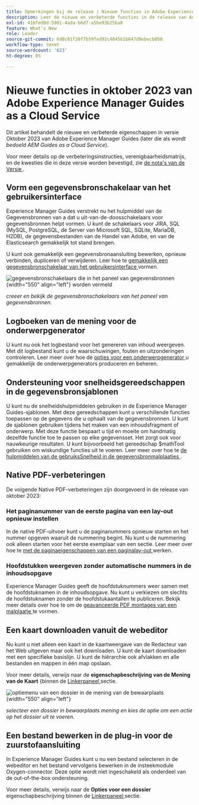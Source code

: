 ```yaml
---
title: Opmerkingen bij de release | Nieuwe functies in Adobe Experience Manager Guides, release oktober 2023
description: Leer de nieuwe en verbeterde functies in de release van Adobe Experience Manager Guides as a Cloud Service van oktober 2023.
exl-id: 41bfed0d-5901-4ada-b6d7-a5be93b25ba8
feature: What's New
role: Leader
source-git-commit: 6d8c01f20f7b59fed92c404561b647d9ebecb050
workflow-type: tm+mt
source-wordcount: '623'
ht-degree: 0%

---
```


# Nieuwe functies in oktober 2023 van Adobe Experience Manager Guides as a Cloud Service

Dit artikel behandelt de nieuwe en verbeterde eigenschappen in versie Oktober 2023 van Adobe Experience Manager Guides (later die als *wordt bedoeld AEM Guides as a Cloud Service*).

Voor meer details op de verbeteringsinstructies, verenigbaarheidsmatrijs, en de kwesties die in deze versie worden bevestigd, zie [ de nota&#39;s van de Versie ](release-notes-2023-10-0.md).


## Vorm een gegevensbronschakelaar van het gebruikersinterface

Experience Manager Guides verstrekt nu het hulpmiddel van de Gegevensbronnen van a **&#x200B;**&#x200B;dat u uit-van-de-doosschakelaars voor gegevensbronnen helpt vormen. U kunt de schakelaars voor JIRA, SQL (MySQL, PostgreSQL, de Server van Microsoft SQL, SQLite, MariaDB, H2DB), de gegevensbestanden van de Handel van Adobe, en van de Elasticsearch gemakkelijk tot stand brengen.

U kunt ook gemakkelijk een gegevensbronaansluiting bewerken, opnieuw verbinden, dupliceren of verwijderen. Leer hoe te [ gemakkelijk een gegevensbronschakelaar van het gebruikersinterface ](../cs-install-guide/conf-data-source-connector-tools.md) vormen.

![ gegevensbronschakelaars die in het paneel van gegevensbronnen ](assets/data-sources-create-window.png){width="550" align="left"} worden vermeld

*creeer en bekijk de gegevensbronschakelaars van het paneel van gegevensbronnen.*

## Logboeken van de mening voor de onderwerpgenerator

U kunt nu ook het logbestand voor het genereren van inhoud weergeven. Met dit logbestand kunt u de waarschuwingen, fouten en uitzonderingen controleren.  Leer meer over hoe de [ opties voor een onderwerpgenerator ](../user-guide/web-editor-content-snippet.md#options-for-a-topic-generator) u gemakkelijk de onderwerpgenerators produceren en beheren.

## Ondersteuning voor snelheidsgereedschappen in de gegevensbronsjablonen

U kunt nu de snelheidshulpmiddelen gebruiken in de Experience Manager Guides-sjablonen. Met deze gereedschappen kunt u verschillende functies toepassen op de gegevens die u ophaalt van de gegevensbronnen. U kunt de sjablonen gebruiken tijdens het maken van een inhoudsfragment of onderwerp. Met deze functie bespaart u tijd en moeite om handmatig dezelfde functie toe te passen op elke gegevensset.  Het zorgt ook voor nauwkeurige resultaten.
U kunt bijvoorbeeld het gereedschap $mathTool gebruiken om wiskundige functies uit te voeren.
Leer meer over hoe te [ de hulpmiddelen van de gebruiksSnelheid in de gegevensbronmalplaatjes ](../user-guide/web-editor-content-snippet.md#use-velocity-tools).


## Native PDF-verbeteringen

De volgende Native PDF-verbeteringen zijn doorgevoerd in de release van oktober 2023:

### Het paginanummer van de eerste pagina van een lay-out opnieuw instellen

In de native PDF-uitvoer kunt u de paginanummers opnieuw starten en het nummer opgeven waaruit de nummering begint. Nu kunt u de nummering ook alleen starten voor het eerste exemplaar van een sectie.
Leer meer over hoe te [ met de paginaeigenschappen van een paginalay-out ](../native-pdf/design-page-layout.md#page-props-page-layout) werken.


### Hoofdstukken weergeven zonder automatische nummers in de inhoudsopgave

Experience Manager Guides geeft de hoofdstuknummers weer samen met de hoofdstuknamen in de inhoudsopgave. Nu kunt u verkiezen om slechts de hoofdstuknamen zonder de hoofdstukaantallen te publiceren. Bekijk meer details over hoe te om de [ geavanceerde PDF montages van een malplaatje ](../native-pdf/components-pdf-template.md#advanced-pdf-settings) te vormen.

## Een kaart downloaden vanuit de webeditor

Nu kunt u niet alleen een kaart in de kaartweergave van de Redacteur van het Web uitgeven maar ook het downloaden. U kunt de kaart downloaden met een specifieke basislijn. U kunt de hiërarchie ook afvlakken en alle bestanden en mappen in één map opslaan.

Voor meer details, verwijs naar de **eigenschapbeschrijving van de Mening van de Kaart** &lbrace;binnen de [ Linkerpaneel ](../user-guide/web-editor-features.md#id2051EA0M0HS) sectie.

![ optiemenu van een dossier in de mening van de bewaarplaats ](assets/options-menu-repo-view-file-level-2310.png){width="550" align="left"}

*selecteer een dossier in bewaarplaats mening en kies de optie om een actie op het dossier uit te voeren.*

## Een bestand bewerken in de plug-in voor de zuurstofaansluiting

In Experience Manager Guides kunt u nu een bestand selecteren in de webeditor en het bestand vervolgens bewerken in de insteekmodule Oxygen-connector. Deze optie wordt niet ingeschakeld als onderdeel van de out-of-the-box ondersteuning.

Voor meer details, verwijs naar de **Opties voor een dossier** eigenschapbeschrijving binnen de [ Linkerpaneel ](../user-guide/web-editor-features.md#id2051EA0M0HS) sectie.
